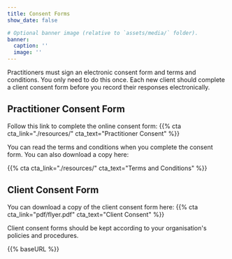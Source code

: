 ```yaml
---
title: Consent Forms
show_date: false

# Optional banner image (relative to `assets/media/` folder).
banner:
  caption: ''
  image: ''
---
```


Practitioners must sign an electronic consent form and terms and conditions. You only need to do this once. 
Each new client should complete a client consent form before you record their responses electronically.

## Practitioner Consent Form

Follow this link to complete the online consent form: 
{{% cta cta_link="./resources/" cta_text="Practitioner Consent" %}}

You can read the terms and conditions when you complete the consent form. You can also download a copy here:

{{% cta cta_link="./resources/" cta_text="Terms and Conditions" %}}

## Client Consent Form

You can download a copy of the client consent form here:
{{% cta cta_link="pdf/flyer.pdf" cta_text="Client Consent" %}}

Client consent forms should be kept according to your organisation's policies and procedures.

{{% baseURL %}}
